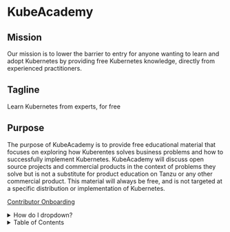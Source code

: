 # KubeAcademy

## Mission
Our mission is to lower the barrier to entry for anyone wanting to learn and adopt Kubernetes by providing free Kubernetes knowledge, directly from experienced practitioners.

## Tagline
Learn Kubernetes from experts, for free

## Purpose
The purpose of KubeAcademy is to provide free educational material that focuses on exploring how Kuberentes solves business problems and how to successfully implement Kubernetes. KubeAcademy will discuss open source projects and commercial products in the context of problems they solve but is not a substitute for product education on Tanzu or any other commercial product. This material will always be free, and is not targeted at a specific distribution or implementation of Kubernetes. 

 [Contributor Onboarding](/contributors-guide/contributor-onboarding)
 
 <details>
<summary>How do I dropdown?</summary>
<br>
This is how you dropdown.
 [Contributor Onboarding](/contributors-guide/contributor-onboarding)
</details>

<!-- TABLE OF CONTENTS -->
<details>
  <summary>Table of Contents</summary>
  <ol>
    <li>
      <a href="#contributor-onboarding">Contributor Onboarding</a>
      [Contributor Onboarding](/contributors-guide/contributor-onboarding)
      <ul>
        <li><a href="#contributor-onboarding/hello-world-sample-video">Hello World Sample Video</a></li>
        <li><a href="#kubeacademy-powerpoint-new-course-template.html">Kube Academy New Course Template</a></li>
      </ul>
    </li>
    <li>
      <a href="#contributors-backlog">Contributors backlog</a>
      <ul>
        <li><a href="#contributors-backlog/how-to-submit-a-content-proposal.md">How to Submit a Content Proposal</a><li>
     </ol>
   
